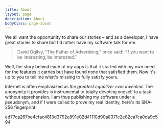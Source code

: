 ```yaml
---
title: About
layout: page
description: About
bodyClass: page-about
---
```


We all want the opportunity to share our stories – and as a developer, I have great stories to share but I'd rather have my software talk for me.

> David Ogilvy, “The Father of Advertising,” once said: “If you want to be interesting, be interested.”

Well, the story behind each of my apps is that it started with my own need for the features it carries but have found none that satisfied them. Now it's up to you to tell me what's missing to fully satisfy yours.

Internet is often emphasized as *the greatest equalizer ever invented*. The anonymity it provides is instrumental to totally devoting oneself to a task without apprehension. I am thus publishing my software under a pseudonym, and if I were called to prove my real identity, here's its SHA-256 fingerprint:

ed77ca267be4cfac4813d3792e891e02d41110d90a8371c2e82ca7ca0da9c594
